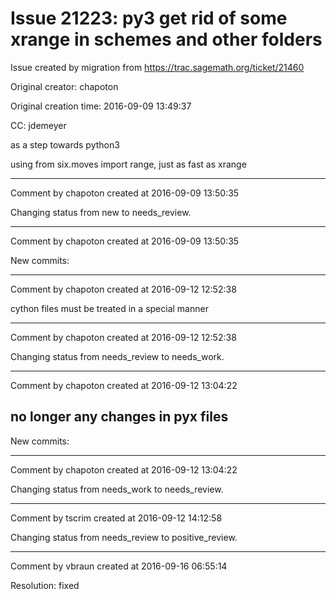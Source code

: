 # Issue 21223: py3 get rid of some xrange in schemes and other folders

Issue created by migration from https://trac.sagemath.org/ticket/21460

Original creator: chapoton

Original creation time: 2016-09-09 13:49:37

CC:  jdemeyer

as a step towards python3

using from six.moves import range, just as fast as xrange


---

Comment by chapoton created at 2016-09-09 13:50:35

Changing status from new to needs_review.


---

Comment by chapoton created at 2016-09-09 13:50:35

New commits:


---

Comment by chapoton created at 2016-09-12 12:52:38

cython files must be treated in a special manner


---

Comment by chapoton created at 2016-09-12 12:52:38

Changing status from needs_review to needs_work.


---

Comment by chapoton created at 2016-09-12 13:04:22

no longer any changes in pyx files
----
New commits:


---

Comment by chapoton created at 2016-09-12 13:04:22

Changing status from needs_work to needs_review.


---

Comment by tscrim created at 2016-09-12 14:12:58

Changing status from needs_review to positive_review.


---

Comment by vbraun created at 2016-09-16 06:55:14

Resolution: fixed
